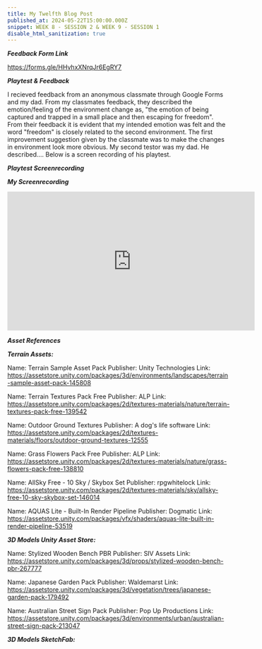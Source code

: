 ```yaml
---
title: My Twelfth Blog Post
published_at: 2024-05-22T15:00:00.000Z
snippet: WEEK 8 - SESSION 2 & WEEK 9 - SESSION 1
disable_html_sanitization: true
---
```


_**Feedback Form Link**_

https://forms.gle/HHvhxXNrqJr6EgRY7 

_**Playtest & Feedback**_

I recieved feedback from an anonymous classmate through Google Forms and my dad. From my classmates feedback, they described the emotion/feeling of the environment change as, "the emotion of being captured and trapped in a small place and then escaping for freedom". From their feedback it is evident that my intended emotion was felt and the word "freedom" is closely related to the second environment. The first improvement suggestion given by the classmate was to make the changes in environment look more obvious. My second testor was my dad. He described.... Below is a screen recording of his playtest.

_**Playtest Screenrecording**_

_**My Screenrecording**_

<iframe width="560" height="315" src="https://www.youtube.com/embed/qyhbUdwy32Q?si=uYU9_d5fuGaBnlNf" title="YouTube video player" frameborder="0" allow="accelerometer; autoplay; clipboard-write; encrypted-media; gyroscope; picture-in-picture; web-share" referrerpolicy="strict-origin-when-cross-origin" allowfullscreen></iframe>

_**Asset References**_

_**Terrain Assets:**_

Name: Terrain Sample Asset Pack
Publisher: Unity Technologies
Link: https://assetstore.unity.com/packages/3d/environments/landscapes/terrain-sample-asset-pack-145808

Name: Terrain Textures Pack Free
Publisher: ALP
Link: https://assetstore.unity.com/packages/2d/textures-materials/nature/terrain-textures-pack-free-139542


Name: Outdoor Ground Textures
Publisher: A dog's life software
Link: https://assetstore.unity.com/packages/2d/textures-materials/floors/outdoor-ground-textures-12555 

Name: Grass Flowers Pack Free
Publisher: ALP
Link: https://assetstore.unity.com/packages/2d/textures-materials/nature/grass-flowers-pack-free-138810

Name: AllSky Free - 10 Sky / Skybox Set
Publisher: rpgwhitelock
Link: https://assetstore.unity.com/packages/2d/textures-materials/sky/allsky-free-10-sky-skybox-set-146014 

Name: AQUAS Lite - Built-In Render Pipeline
Publisher: Dogmatic
Link: https://assetstore.unity.com/packages/vfx/shaders/aquas-lite-built-in-render-pipeline-53519 

_**3D Models Unity Asset Store:**_

Name: Stylized Wooden Bench PBR
Publisher: SIV Assets
Link: https://assetstore.unity.com/packages/3d/props/stylized-wooden-bench-pbr-267777 

Name: Japanese Garden Pack
Publisher: Waldemarst
Link: https://assetstore.unity.com/packages/3d/vegetation/trees/japanese-garden-pack-179492

Name: Australian Street Sign Pack
Publisher: Pop Up Productions
Link: https://assetstore.unity.com/packages/3d/environments/urban/australian-street-sign-pack-213047

_**3D Models SketchFab:**_


<!-- 1. Ask a friend, family member, classmate or someone else to playtest your work. Give them a set amount of time to explore your environment, and don't give them any instructions about where to go or what to do.  
2. Using a screen recording method of your choice, create a screen recording of their testing of your work. Use this recording to improve your design by looking for elements that may be confusing, overlooked, or otherwise in need of adjustment.
3. Post this recording to your blog, and write a post detailing the testing session, including who your tester was, what the results of the session were, and how the results will inform the design of your project moving forward. 
 -->





<!-- # This is h1

## This is h2

_underline_

**bold** -->
